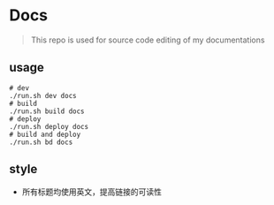 # Docs

> This repo is used for source code editing of my documentations

## usage

```shell
# dev
./run.sh dev docs
# build
./run.sh build docs
# deploy
./run.sh deploy docs
# build and deploy
./run.sh bd docs
```

## style

- 所有标题均使用英文，提高链接的可读性
